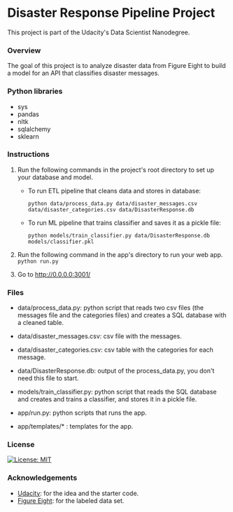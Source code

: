 # Disaster Response Pipeline Project

This project is part of the Udacity's Data Scientist Nanodegree.

### Overview

The goal of this project is to analyze disaster data from Figure Eight to build a model for an API that classifies disaster messages. 

### Python libraries

- sys
- pandas
- nltk
- sqlalchemy
- sklearn


### Instructions

1. Run the following commands in the project's root directory to set up your database and model.

    - To run ETL pipeline that cleans data and stores in database:
    
        `python data/process_data.py data/disaster_messages.csv data/disaster_categories.csv data/DisasterResponse.db`

    - To run ML pipeline that trains classifier and saves it as a pickle file:
    
        `python models/train_classifier.py data/DisasterResponse.db models/classifier.pkl`

2. Run the following command in the app's directory to run your web app.
    `python run.py`

3. Go to http://0.0.0.0:3001/

### Files

- data/process_data.py: python script that reads two csv files (the messages file and the categories files) and creates a SQL
                 database with a cleaned table.

- data/disaster_messages.csv: csv file with the messages.

- data/disaster_categories.csv: csv table with the categories for each message.

- data/DisasterResponse.db: output of the process_data.py, you don't need this file to start.

- models/train_classifier.py: python script that reads the SQL database and creates and trains a classifier, and stores it in
                     a pickle file.
                     
- app/run.py: python scripts that runs the app.

- app/templates/* : templates for the app.

### License

[![License: MIT](https://img.shields.io/badge/License-MIT-yellow.svg)](https://opensource.org/licenses/MIT)

### Acknowledgements

- [Udacity](https://www.udacity.com/): for the idea and the starter code.
- [Figure Eight](https://www.figure-eight.com/): for the labeled data set.

